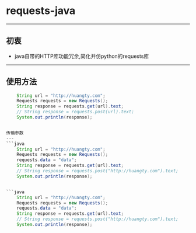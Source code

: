 # requests-java
---

## 初衷
* java自带的HTTP库功能冗余,简化并仿python的requests库

---

## 使用方法

```java
    String url = "http://huangty.com";
    Requests requests = new Requests();
    String response = requests.get(url).text;
    // String response = requests.post(url).text;
    System.out.println(response);


传输参数
---
```java
    String url = "http://huangty.com";
    Requests requests = new Requests();
    requests.data = "data";
    String response = requests.get(url).text;
    // String response = requests.post("http://huangty.com").text;
    System.out.println(response);


```java
    String url = "http://huangty.com";
    Requests requests = new Requests();
    requests.data = "data";
    String response = requests.get(url).text;
    // String response = requests.post("http://huangty.com").text;
    System.out.println(response);
```